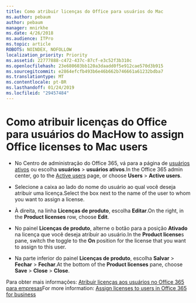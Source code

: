 ```yaml
---
title: Como atribuir licenças do Office para usuários do Mac
ms.author: pebaum
author: pebaum
manager: mnirkhe
ms.date: 4/26/2018
ms.audience: ITPro
ms.topic: article
ROBOTS: NOINDEX, NOFOLLOW
localization_priority: Priority
ms.assetid: 22777888-c472-437c-87cf-e3c52f3b310c
ms.openlocfilehash: 23e680603bb120a3daadd0f5e912cae570d3b915
ms.sourcegitcommit: e2864efcfb493b6e46b662b746661a61232bdba7
ms.translationtype: MT
ms.contentlocale: pt-BR
ms.lasthandoff: 01/24/2019
ms.locfileid: "29457484"
---
```

# <a name="how-to-assign-office-licenses-to-mac-users"></a><span data-ttu-id="2e74d-102">Como atribuir licenças do Office para usuários do Mac</span><span class="sxs-lookup"><span data-stu-id="2e74d-102">How to assign Office licenses to Mac users</span></span>

- <span data-ttu-id="2e74d-103">No Centro de administração do Office 365, vá para a página de [usuários ativos](https://go.microsoft.com/fwlink/p/?linkid=834822) ou escolha **usuários** \> **usuários ativos**.</span><span class="sxs-lookup"><span data-stu-id="2e74d-103">In the Office 365 admin center, go to the [Active users](https://go.microsoft.com/fwlink/p/?linkid=834822) page, or choose **Users** \> **Active users**.</span></span>
    
- <span data-ttu-id="2e74d-104">Selecione a caixa ao lado do nome do usuário ao qual você deseja atribuir uma licença.</span><span class="sxs-lookup"><span data-stu-id="2e74d-104">Select the box next to the name of the user to whom you want to assign a license.</span></span>
    
- <span data-ttu-id="2e74d-105">À direita, na linha **Licenças de produto**, escolha **Editar**.</span><span class="sxs-lookup"><span data-stu-id="2e74d-105">On the right, in the **Product licenses** row, choose **Edit**.</span></span>
    
- <span data-ttu-id="2e74d-106">No painel **Licenças de produto**, alterne o botão para a posição **Ativado** na licença que você deseja atribuir ao usuário.</span><span class="sxs-lookup"><span data-stu-id="2e74d-106">In the **Product license**s pane, switch the toggle to the **On** position for the license that you want to assign to this user.</span></span> 
    
- <span data-ttu-id="2e74d-107">Na parte inferior do painel **Licenças de produto**, escolha **Salvar** \> **Fechar** \> **Fechar**.</span><span class="sxs-lookup"><span data-stu-id="2e74d-107">At the bottom of the **Product licenses** pane, choose **Save** \> **Close** \> **Close**.</span></span>
    
<span data-ttu-id="2e74d-108">Para obter mais informações: [Atribuir licenças aos usuários no Office 365 para empresas](.md)</span><span class="sxs-lookup"><span data-stu-id="2e74d-108">For more information: [Assign licenses to users in Office 365 for business](.md)</span></span>
  

